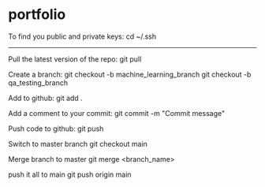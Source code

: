 # portfolio
To find you public and private keys:
	cd ~/.ssh

-----------------------------------------------
Pull the latest version of the repo:
    git pull
	
Create a branch:
	git checkout -b machine_learning_branch
	git checkout -b qa_testing_branch

Add to github:
    git add .

Add a comment to your commit:
    git commit -m "Commit message"

Push code to github:
    git push

Switch to master branch
    git checkout main

Merge branch to master
    git merge <branch_name>

push it all to main
    git push origin main